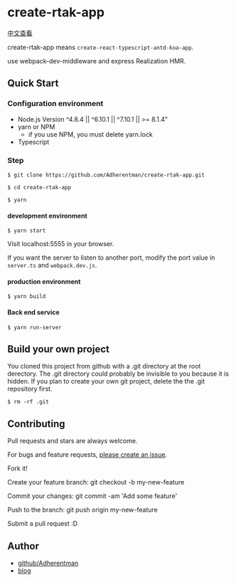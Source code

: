 # create-rtak-app

[中文查看](./README.cn.md)

create-rtak-app means `create-react-typescript-antd-koa-app`.

use webpack-dev-middleware and express Realization HMR.

## Quick Start

### Configuration environment

* Node.js Version ^4.8.4 || ^6.10.1 || ^7.10.1 || >= 8.1.4"
* yarn or NPM
  * if you use NPM, you must delete yarn.lock
* Typescript

### Step

`$ git clone https://github.com/Adherentman/create-rtak-app.git`

`$ cd create-rtak-app`

`$ yarn`

#### development environment

`$ yarn start`

Visit localhost:5555 in your browser.

If you want the server to listen to another port, modify the port value in `server.ts` and `webpack.dev.js`.

#### production environment

`$ yarn build`

#### Back end service

`$ yarn run-server`

## Build your own project

You cloned this project from github with a .git directory at the root derectory. The .git directory could probably be invisible to you because it is hidden. If you plan to create your own git project, delete the the .git repository first.

`$ rm -rf .git`

## Contributing

Pull requests and stars are always welcome.

For bugs and feature requests, [please create an issue](https://github.com/Adherentman/create-rtak-app/issues).

Fork it!

Create your feature branch: git checkout -b my-new-feature

Commit your changes: git commit -am 'Add some feature'

Push to the branch: git push origin my-new-feature

Submit a pull request :D

## Author

* [github/Adherentman](https://github.com/Adherentman)
* [blog](http://xuzihao.fun)